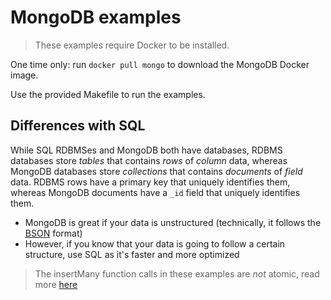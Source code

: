 # MongoDB examples

> These examples require Docker to be installed.

One time only: run `docker pull mongo` to download the MongoDB Docker image.

Use the provided Makefile to run the examples.

## Differences with SQL

While SQL RDBMSes and MongoDB both have databases, RDBMS databases store _tables_ that contains _rows_ of _column_ data, whereas MongoDB databases store _collections_ that contains _documents_ of _field_ data. RDBMS rows have a primary key that uniquely identifies them, whereas MongoDB documents have a `_id` field that uniquely identifies them.

- MongoDB is great if your data is unstructured (technically, it follows the [BSON](https://www.mongodb.com/docs/manual/reference/bson-types/) format)
- However, if you know that your data is going to follow a certain structure, use SQL as it's faster and more optimized

> The insertMany function calls in these examples are _not_ atomic, read more [here](https://www.mongodb.com/docs/manual/core/write-operations-atomicity/)
